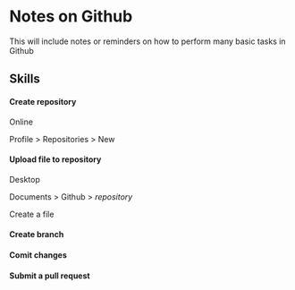 # Notes on Github

This will include notes or reminders on how to perform many basic tasks in Github

## Skills

#### Create **repository**
Online

Profile > Repositories > New


#### Upload file to **repository**
Desktop


Documents > Github > *repository* 


Create a file

#### Create **branch**

#### **Comit** changes

#### Submit a **pull request**

